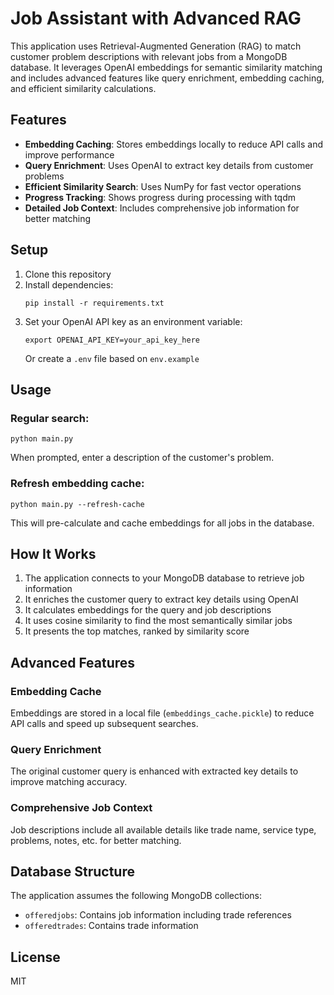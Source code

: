 # Job Assistant with Advanced RAG

This application uses Retrieval-Augmented Generation (RAG) to match customer problem descriptions with relevant jobs from a MongoDB database. It leverages OpenAI embeddings for semantic similarity matching and includes advanced features like query enrichment, embedding caching, and efficient similarity calculations.

## Features

- **Embedding Caching**: Stores embeddings locally to reduce API calls and improve performance
- **Query Enrichment**: Uses OpenAI to extract key details from customer problems
- **Efficient Similarity Search**: Uses NumPy for fast vector operations
- **Progress Tracking**: Shows progress during processing with tqdm
- **Detailed Job Context**: Includes comprehensive job information for better matching

## Setup

1. Clone this repository
2. Install dependencies:
   ```
   pip install -r requirements.txt
   ```
3. Set your OpenAI API key as an environment variable:
   ```
   export OPENAI_API_KEY=your_api_key_here
   ```
   Or create a `.env` file based on `env.example`

## Usage

### Regular search:
```
python main.py
```
When prompted, enter a description of the customer's problem.

### Refresh embedding cache:
```
python main.py --refresh-cache
```
This will pre-calculate and cache embeddings for all jobs in the database.

## How It Works

1. The application connects to your MongoDB database to retrieve job information
2. It enriches the customer query to extract key details using OpenAI
3. It calculates embeddings for the query and job descriptions
4. It uses cosine similarity to find the most semantically similar jobs
5. It presents the top matches, ranked by similarity score

## Advanced Features

### Embedding Cache
Embeddings are stored in a local file (`embeddings_cache.pickle`) to reduce API calls and speed up subsequent searches.

### Query Enrichment
The original customer query is enhanced with extracted key details to improve matching accuracy.

### Comprehensive Job Context
Job descriptions include all available details like trade name, service type, problems, notes, etc. for better matching.

## Database Structure

The application assumes the following MongoDB collections:
- `offeredjobs`: Contains job information including trade references
- `offeredtrades`: Contains trade information

## License

MIT 